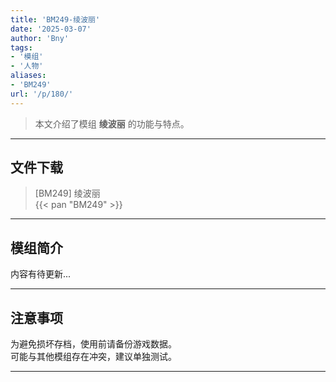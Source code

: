 ```yaml
---
title: 'BM249-绫波丽'
date: '2025-03-07'
author: 'Bny'
tags:
- '模组'
- '人物'
aliases:
- 'BM249'
url: '/p/180/'
---
```


> 本文介绍了模组 **绫波丽** 的功能与特点。

---

## 文件下载

> [BM249] 绫波丽  
{{< pan "BM249" >}}  

---

## 模组简介

>  
内容有待更新...  

---

## 注意事项

>  
为避免损坏存档，使用前请备份游戏数据。  
可能与其他模组存在冲突，建议单独测试。  

---

